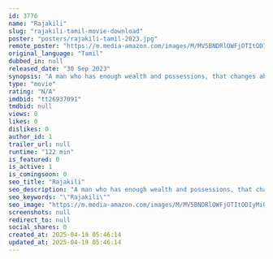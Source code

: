 ```yaml
---
id: 3776
name: "Rajakili"
slug: "rajakili-tamil-movie-download"
poster: "posters/rajakili-tamil-2023.jpg"
remote_poster: "https://m.media-amazon.com/images/M/MV5BNDRlOWFjOTItODIyMi00M2VjLTliZDctNWE2ZmI3OGVjNWYyXkEyXkFqcGdeQXVyMTUyNjIwMDEw._V1_SX300.jpg"
original_language: "Tamil"
dubbed_in: null
released_date: "30 Sep 2023"
synopsis: "A man who has enough wealth and possessions, that changes abruptly due to his karma."
type: "movie"
rating: "N/A"
imdbid: "tt26937091"
tmdbid: null
views: 0
likes: 0
dislikes: 0
author_id: 1
trailer_url: null
runtime: "122 min"
is_featured: 0
is_active: 1
is_comingsoon: 0
seo_title: "Rajakili"
seo_description: "A man who has enough wealth and possessions, that changes abruptly due to his karma."
seo_keywords: "\"Rajakili\""
seo_image: "https://m.media-amazon.com/images/M/MV5BNDRlOWFjOTItODIyMi00M2VjLTliZDctNWE2ZmI3OGVjNWYyXkEyXkFqcGdeQXVyMTUyNjIwMDEw._V1_SX300.jpg"
screenshots: null
redirect_to: null
social_shares: 0
created_at: 2025-04-19 05:46:14
updated_at: 2025-04-19 05:46:14
---
```


